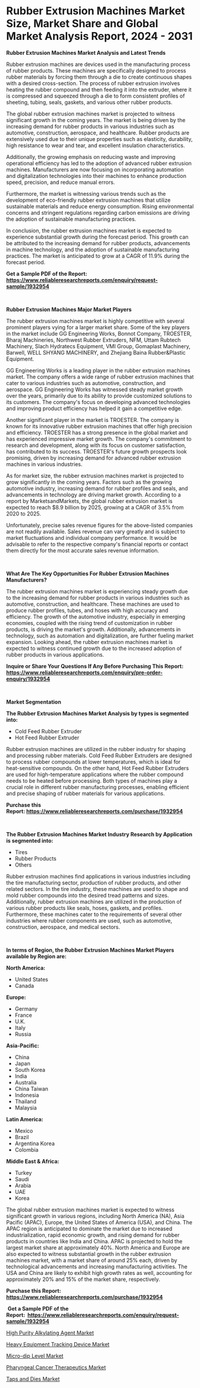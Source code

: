 <p><h1>Rubber Extrusion Machines Market Size, Market Share and Global Market Analysis Report, 2024 - 2031</h1></p><p><strong>Rubber Extrusion Machines Market Analysis and Latest Trends</strong></p>
<p><p>Rubber extrusion machines are devices used in the manufacturing process of rubber products. These machines are specifically designed to process rubber materials by forcing them through a die to create continuous shapes with a desired cross-section. The process of rubber extrusion involves heating the rubber compound and then feeding it into the extruder, where it is compressed and squeezed through a die to form consistent profiles of sheeting, tubing, seals, gaskets, and various other rubber products.</p><p>The global rubber extrusion machines market is projected to witness significant growth in the coming years. The market is being driven by the increasing demand for rubber products in various industries such as automotive, construction, aerospace, and healthcare. Rubber products are extensively used due to their unique properties such as elasticity, durability, high resistance to wear and tear, and excellent insulation characteristics.</p><p>Additionally, the growing emphasis on reducing waste and improving operational efficiency has led to the adoption of advanced rubber extrusion machines. Manufacturers are now focusing on incorporating automation and digitalization technologies into their machines to enhance production speed, precision, and reduce manual errors.</p><p>Furthermore, the market is witnessing various trends such as the development of eco-friendly rubber extrusion machines that utilize sustainable materials and reduce energy consumption. Rising environmental concerns and stringent regulations regarding carbon emissions are driving the adoption of sustainable manufacturing practices.</p><p>In conclusion, the rubber extrusion machines market is expected to experience substantial growth during the forecast period. This growth can be attributed to the increasing demand for rubber products, advancements in machine technology, and the adoption of sustainable manufacturing practices. The market is anticipated to grow at a CAGR of 11.9% during the forecast period.</p></p>
<p><strong>Get a Sample PDF of the Report:&nbsp; <a href="https://www.reliableresearchreports.com/enquiry/request-sample/1932954">https://www.reliableresearchreports.com/enquiry/request-sample/1932954</a></strong></p>
<p>&nbsp;</p>
<p><strong>Rubber Extrusion Machines Major Market Players</strong></p>
<p><p>The rubber extrusion machines market is highly competitive with several prominent players vying for a larger market share. Some of the key players in the market include GG Engineering Works, Bonnot Company, TROESTER, Bharaj Machineries, Northwest Rubber Extruders, NFM, Uttam Rubtech Machinery, Slach Hydratecs Equipment, VMI Group, Gomaplast Machinery, Barwell, WELL SHYANG MACHINERY, and Zhejiang Baina Rubber&Plastic Equipment.</p><p>GG Engineering Works is a leading player in the rubber extrusion machines market. The company offers a wide range of rubber extrusion machines that cater to various industries such as automotive, construction, and aerospace. GG Engineering Works has witnessed steady market growth over the years, primarily due to its ability to provide customized solutions to its customers. The company's focus on developing advanced technologies and improving product efficiency has helped it gain a competitive edge. </p><p>Another significant player in the market is TROESTER. The company is known for its innovative rubber extrusion machines that offer high precision and efficiency. TROESTER has a strong presence in the global market and has experienced impressive market growth. The company's commitment to research and development, along with its focus on customer satisfaction, has contributed to its success. TROESTER's future growth prospects look promising, driven by increasing demand for advanced rubber extrusion machines in various industries.</p><p>As for market size, the rubber extrusion machines market is projected to grow significantly in the coming years. Factors such as the growing automotive industry, increasing demand for rubber profiles and seals, and advancements in technology are driving market growth. According to a report by MarketsandMarkets, the global rubber extrusion market is expected to reach $8.9 billion by 2025, growing at a CAGR of 3.5% from 2020 to 2025.</p><p>Unfortunately, precise sales revenue figures for the above-listed companies are not readily available. Sales revenue can vary greatly and is subject to market fluctuations and individual company performance. It would be advisable to refer to the respective company's financial reports or contact them directly for the most accurate sales revenue information.</p></p>
<p>&nbsp;</p>
<p><strong>What Are The Key Opportunities For Rubber Extrusion Machines Manufacturers?</strong></p>
<p><p>The rubber extrusion machines market is experiencing steady growth due to the increasing demand for rubber products in various industries such as automotive, construction, and healthcare. These machines are used to produce rubber profiles, tubes, and hoses with high accuracy and efficiency. The growth of the automotive industry, especially in emerging economies, coupled with the rising trend of customization in rubber products, is driving the market's growth. Additionally, advancements in technology, such as automation and digitalization, are further fueling market expansion. Looking ahead, the rubber extrusion machines market is expected to witness continued growth due to the increased adoption of rubber products in various applications.</p></p>
<p><strong>Inquire or Share Your Questions If Any Before Purchasing This Report: <a href="https://www.reliableresearchreports.com/enquiry/pre-order-enquiry/1932954">https://www.reliableresearchreports.com/enquiry/pre-order-enquiry/1932954</a></strong></p>
<p>&nbsp;</p>
<p><strong>Market Segmentation</strong></p>
<p><strong>The Rubber Extrusion Machines Market Analysis by types is segmented into:</strong></p>
<p><ul><li>Cold Feed Rubber Extruder</li><li>Hot Feed Rubber Extruder</li></ul></p>
<p><p>Rubber extrusion machines are utilized in the rubber industry for shaping and processing rubber materials. Cold Feed Rubber Extruders are designed to process rubber compounds at lower temperatures, which is ideal for heat-sensitive compounds. On the other hand, Hot Feed Rubber Extruders are used for high-temperature applications where the rubber compound needs to be heated before processing. Both types of machines play a crucial role in different rubber manufacturing processes, enabling efficient and precise shaping of rubber materials for various applications.</p></p>
<p><strong>Purchase this Report:&nbsp;<a href="https://www.reliableresearchreports.com/purchase/1932954">https://www.reliableresearchreports.com/purchase/1932954</a></strong></p>
<p>&nbsp;</p>
<p><strong>The Rubber Extrusion Machines Market Industry Research by Application is segmented into:</strong></p>
<p><ul><li>Tires</li><li>Rubber Products</li><li>Others</li></ul></p>
<p><p>Rubber extrusion machines find applications in various industries including the tire manufacturing sector, production of rubber products, and other related sectors. In the tire industry, these machines are used to shape and mold rubber compounds into the desired tread patterns and sizes. Additionally, rubber extrusion machines are utilized in the production of various rubber products like seals, hoses, gaskets, and profiles. Furthermore, these machines cater to the requirements of several other industries where rubber components are used, such as automotive, construction, aerospace, and medical sectors.</p></p>
<p>&nbsp;</p>
<p><strong>In terms of Region, the Rubber Extrusion Machines Market Players available by Region are:</strong></p>
<p>
    <p> <strong> North America: </strong>
        <ul>
            <li>United States</li>
            <li>Canada</li>
        </ul>
        </p> 
    <p> <strong> Europe: </strong>
        <ul>
            <li>Germany</li>
            <li>France</li>
            <li>U.K.</li>
            <li>Italy</li>
            <li>Russia</li>
        </ul>
        </p> 
    <p> <strong> Asia-Pacific: </strong>
        <ul>
            <li>China</li>
            <li>Japan</li>
            <li>South Korea</li>
            <li>India</li>
            <li>Australia</li>
            <li>China Taiwan</li>
            <li>Indonesia</li>
            <li>Thailand</li>
            <li>Malaysia</li>
        </ul>
        </p> 
    <p> <strong> Latin America: </strong>
        <ul>
            <li>Mexico</li>
            <li>Brazil</li>
            <li>Argentina Korea</li>
            <li>Colombia</li>
        </ul>
        </p> 
    <p> <strong> Middle East & Africa: </strong>
        <ul>
            <li>Turkey</li>
            <li>Saudi</li>
            <li>Arabia</li>
            <li>UAE</li>
            <li>Korea</li>
        </ul>
    </p>
    </p>
<p><p>The global rubber extrusion machines market is expected to witness significant growth in various regions, including North America (NA), Asia Pacific (APAC), Europe, the United States of America (USA), and China. The APAC region is anticipated to dominate the market due to increased industrialization, rapid economic growth, and rising demand for rubber products in countries like India and China. APAC is projected to hold the largest market share at approximately 40%. North America and Europe are also expected to witness substantial growth in the rubber extrusion machines market, with a market share of around 25% each, driven by technological advancements and increasing manufacturing activities. The USA and China are likely to exhibit high growth rates as well, accounting for approximately 20% and 15% of the market share, respectively.</p></p>
<p><strong>Purchase this Report: <a href="https://www.reliableresearchreports.com/purchase/1932954">https://www.reliableresearchreports.com/purchase/1932954</a></strong></p>
<p>&nbsp;<strong>Get a Sample PDF of the Report:&nbsp;&nbsp;<a href="https://www.reliableresearchreports.com/enquiry/request-sample/1932954">https://www.reliableresearchreports.com/enquiry/request-sample/1932954</a></strong></p>
<p><strong></strong></p>
<p><p><a href="https://issuu.com/reportprime-2/docs/high-purity-alkylating-agent-market-size-2030.pptx">High Purity Alkylating Agent Market</a></p><p><a href="https://github.com/bmorecock/Market-Research-Report-List-1/blob/main/heavy-equipment-tracking-device-market.md">Heavy Equipment Tracking Device Market</a></p><p><a href="https://issuu.com/reportprime-2/docs/micro-dip-level-market-size-2030.pptx">Micro-dip Level Market</a></p><p><a href="https://medium.com/@patriciahanson2013/pharyngeal-cancer-therapeutics-market-insights-into-market-cagr-market-trends-and-growth-d20d8e2c68f7">Pharyngeal Cancer Therapeutics Market</a></p><p><a href="https://github.com/angelajermaine/Market-Research-Report-List-1/blob/main/taps-and-dies-market.md">Taps and Dies Market</a></p></p>